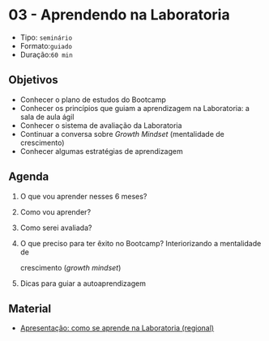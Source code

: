 # 03 - Aprendendo na Laboratoria

* Tipo: `seminário`
* Formato:`guiado`
* Duração:`60 min`

## Objetivos

* Conhecer o plano de estudos do Bootcamp
* Conhecer os princípios que guiam a aprendizagem na Laboratoria: a sala de aula ágil
* Conhecer o sistema de avaliação da Laboratoria
* Continuar a conversa sobre _Growth Mindset_ \(mentalidade de crescimento\)
* Conhecer algumas estratégias de aprendizagem

## Agenda

1. O que vou aprender nesses 6 meses?
2. Como vou aprender?
3. Como serei avaliada?
4. O que preciso para ter êxito no Bootcamp? Interiorizando a mentalidade de

   crescimento \(_growth mindset_\)

5. Dicas para guiar a autoaprendizagem

## Material

* [Apresentação: como se aprende na Laboratoria \(regional\)](https://docs.google.com/presentation/d/1GRiVf3ZzyzNGgsk0Df6ZGQEojrtznOWriGGDSdyrMAI/edit#slide=id.g267e658cb7_0_719)


